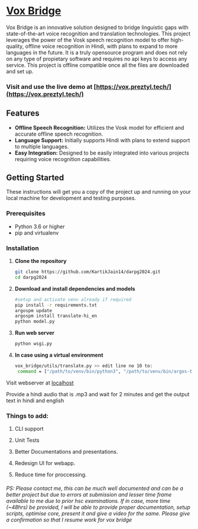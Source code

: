 # [Vox Bridge](https://vox.preztyl.tech/)

Vox Bridge is an innovative solution designed to bridge linguistic gaps with state-of-the-art voice recognition and translation technologies. This project leverages the power of the Vosk speech recognition model to offer high-quality, offline voice recognition in Hindi, with plans to expand to more languages in the future. It is a truly opensource program and does not rely on any type of propietary software and requires no api keys to access any service.
This project is offline compatible once all the files are downloaded and set up.

### Visit and use the live demo at [https://vox.preztyl.tech/](https://vox.preztyl.tech/) 

## Features

- **Offline Speech Recognition:** Utilizes the Vosk model for efficient and accurate offline speech recognition.
- **Language Support:** Initially supports Hindi with plans to extend support to multiple languages.
- **Easy Integration:** Designed to be easily integrated into various projects requiring voice recognition capabilities.

## Getting Started

These instructions will get you a copy of the project up and running on your local machine for development and testing purposes.

### Prerequisites

- Python 3.6 or higher
- pip and virtualenv

### Installation

1. **Clone the repository**

   ```bash
   git clone https://github.com/KartikJain14/darpg2024.git
   cd darpg2024

2. **Download and install dependencies and models**

    ```bash
    #setup and activate venv already if required
    pip install -r requirements.txt
    argospm update
    argospm install translate-hi_en
    python model.py
    
3. **Run web server**
    
    ```bash
    python wsgi.py

4. **In case using a virtual environment**
   ```bash
   vox_bridge/utils/translate.py >> edit line no 10 to:
    command = ["/path/to/venv/bin/python3", "/path/to/venv/bin/argos-translate", text , "--from-lang", "hi", "--to-lang", "en"]

Visit webserver at [localhost](http://localhost:5000)

Provide a hindi audio that is .mp3 and wait for 2 minutes and get the output text in hindi and english

### Things to add:
1. CLI support

2. Unit Tests

3. Better Documentations and presentations.

4. Redesign UI for webapp.

5. Reduce time for proccessing.

###### PS: Please contact me, this can be much well documented and can be a better project but due to errors at submission and lesser time frame available to me due to prior hsc examinations. If in case, more time (~48hrs) be provided, I will be able to provide proper documentation, setup scripts, optimise core, present it and give a video for the same. Please give a confirmation so that I resume work for vox bridge
